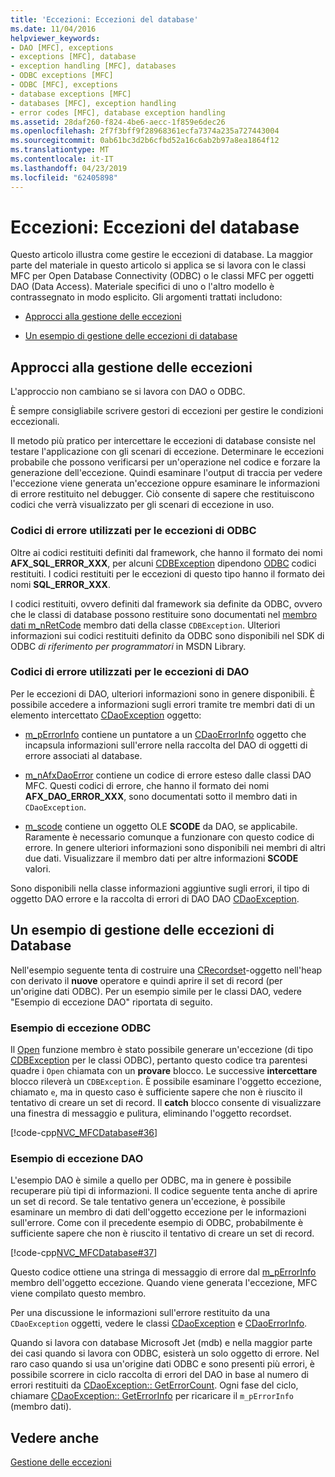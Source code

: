 ```yaml
---
title: 'Eccezioni: Eccezioni del database'
ms.date: 11/04/2016
helpviewer_keywords:
- DAO [MFC], exceptions
- exceptions [MFC], database
- exception handling [MFC], databases
- ODBC exceptions [MFC]
- ODBC [MFC], exceptions
- database exceptions [MFC]
- databases [MFC], exception handling
- error codes [MFC], database exception handling
ms.assetid: 28daf260-f824-4be6-aecc-1f859e6dec26
ms.openlocfilehash: 2f7f3bff9f28968361ecfa7374a235a727443004
ms.sourcegitcommit: 0ab61bc3d2b6cfbd52a16c6ab2b97a8ea1864f12
ms.translationtype: MT
ms.contentlocale: it-IT
ms.lasthandoff: 04/23/2019
ms.locfileid: "62405898"
---
```

# <a name="exceptions-database-exceptions"></a>Eccezioni: Eccezioni del database

Questo articolo illustra come gestire le eccezioni di database. La maggior parte del materiale in questo articolo si applica se si lavora con le classi MFC per Open Database Connectivity (ODBC) o le classi MFC per oggetti DAO (Data Access). Materiale specifici di uno o l'altro modello è contrassegnato in modo esplicito. Gli argomenti trattati includono:

- [Approcci alla gestione delle eccezioni](#_core_approaches_to_exception_handling)

- [Un esempio di gestione delle eccezioni di database](#_core_a_database_exception.2d.handling_example)

##  <a name="_core_approaches_to_exception_handling"></a> Approcci alla gestione delle eccezioni

L'approccio non cambiano se si lavora con DAO o ODBC.

È sempre consigliabile scrivere gestori di eccezioni per gestire le condizioni eccezionali.

Il metodo più pratico per intercettare le eccezioni di database consiste nel testare l'applicazione con gli scenari di eccezione. Determinare le eccezioni probabile che possono verificarsi per un'operazione nel codice e forzare la generazione dell'eccezione. Quindi esaminare l'output di traccia per vedere l'eccezione viene generata un'eccezione oppure esaminare le informazioni di errore restituito nel debugger. Ciò consente di sapere che restituiscono codici che verrà visualizzato per gli scenari di eccezione in uso.

### <a name="error-codes-used-for-odbc-exceptions"></a>Codici di errore utilizzati per le eccezioni di ODBC

Oltre ai codici restituiti definiti dal framework, che hanno il formato dei nomi **AFX_SQL_ERROR_XXX**, per alcuni [CDBException](../mfc/reference/cdbexception-class.md) dipendono [ODBC](../data/odbc/odbc-basics.md) codici restituiti. I codici restituiti per le eccezioni di questo tipo hanno il formato dei nomi **SQL_ERROR_XXX**.

I codici restituiti, ovvero definiti dal framework sia definite da ODBC, ovvero che le classi di database possono restituire sono documentati nel [membro dati m_nRetCode](../mfc/reference/cdbexception-class.md#m_nretcode) membro dati della classe `CDBException`. Ulteriori informazioni sui codici restituiti definito da ODBC sono disponibili nel SDK di ODBC *di riferimento per programmatori* in MSDN Library.

### <a name="error-codes-used-for-dao-exceptions"></a>Codici di errore utilizzati per le eccezioni di DAO

Per le eccezioni di DAO, ulteriori informazioni sono in genere disponibili. È possibile accedere a informazioni sugli errori tramite tre membri dati di un elemento intercettato [CDaoException](../mfc/reference/cdaoexception-class.md) oggetto:

- [m_pErrorInfo](../mfc/reference/cdaoexception-class.md#m_perrorinfo) contiene un puntatore a un [CDaoErrorInfo](../mfc/reference/cdaoerrorinfo-structure.md) oggetto che incapsula informazioni sull'errore nella raccolta del DAO di oggetti di errore associati al database.

- [m_nAfxDaoError](../mfc/reference/cdaoexception-class.md#m_nafxdaoerror) contiene un codice di errore esteso dalle classi DAO MFC. Questi codici di errore, che hanno il formato dei nomi **AFX_DAO_ERROR_XXX**, sono documentati sotto il membro dati in `CDaoException`.

- [m_scode](../mfc/reference/cdaoexception-class.md#m_scode) contiene un oggetto OLE **SCODE** da DAO, se applicabile. Raramente è necessario comunque a funzionare con questo codice di errore. In genere ulteriori informazioni sono disponibili nei membri di altri due dati. Visualizzare il membro dati per altre informazioni **SCODE** valori.

Sono disponibili nella classe informazioni aggiuntive sugli errori, il tipo di oggetto DAO errore e la raccolta di errori di DAO DAO [CDaoException](../mfc/reference/cdaoexception-class.md).

##  <a name="_core_a_database_exception.2d.handling_example"></a> Un esempio di gestione delle eccezioni di Database

Nell'esempio seguente tenta di costruire una [CRecordset](../mfc/reference/crecordset-class.md)-oggetto nell'heap con derivato il **nuove** operatore e quindi aprire il set di record (per un'origine dati ODBC). Per un esempio simile per le classi DAO, vedere "Esempio di eccezione DAO" riportata di seguito.

### <a name="odbc-exception-example"></a>Esempio di eccezione ODBC

Il [Open](../mfc/reference/crecordset-class.md#open) funzione membro è stato possibile generare un'eccezione (di tipo [CDBException](../mfc/reference/cdbexception-class.md) per le classi ODBC), pertanto questo codice tra parentesi quadre i `Open` chiamata con un **provare** blocco. Le successive **intercettare** blocco rileverà un `CDBException`. È possibile esaminare l'oggetto eccezione, chiamato `e`, ma in questo caso è sufficiente sapere che non è riuscito il tentativo di creare un set di record. Il **catch** blocco consente di visualizzare una finestra di messaggio e pulitura, eliminando l'oggetto recordset.

[!code-cpp[NVC_MFCDatabase#36](../mfc/codesnippet/cpp/exceptions-database-exceptions_1.cpp)]

### <a name="dao-exception-example"></a>Esempio di eccezione DAO

L'esempio DAO è simile a quello per ODBC, ma in genere è possibile recuperare più tipi di informazioni. Il codice seguente tenta anche di aprire un set di record. Se tale tentativo genera un'eccezione, è possibile esaminare un membro di dati dell'oggetto eccezione per le informazioni sull'errore. Come con il precedente esempio di ODBC, probabilmente è sufficiente sapere che non è riuscito il tentativo di creare un set di record.

[!code-cpp[NVC_MFCDatabase#37](../mfc/codesnippet/cpp/exceptions-database-exceptions_2.cpp)]

Questo codice ottiene una stringa di messaggio di errore dal [m_pErrorInfo](../mfc/reference/cdaoexception-class.md#m_perrorinfo) membro dell'oggetto eccezione. Quando viene generata l'eccezione, MFC viene compilato questo membro.

Per una discussione le informazioni sull'errore restituito da una `CDaoException` oggetti, vedere le classi [CDaoException](../mfc/reference/cdaoexception-class.md) e [CDaoErrorInfo](../mfc/reference/cdaoerrorinfo-structure.md).

Quando si lavora con database Microsoft Jet (mdb) e nella maggior parte dei casi quando si lavora con ODBC, esisterà un solo oggetto di errore. Nel raro caso quando si usa un'origine dati ODBC e sono presenti più errori, è possibile scorrere in ciclo raccolta di errori del DAO in base al numero di errori restituiti da [CDaoException:: GetErrorCount](../mfc/reference/cdaoexception-class.md#geterrorcount). Ogni fase del ciclo, chiamare [CDaoException:: GetErrorInfo](../mfc/reference/cdaoexception-class.md#geterrorinfo) per ricaricare il `m_pErrorInfo` (membro dati).

## <a name="see-also"></a>Vedere anche

[Gestione delle eccezioni](../mfc/exception-handling-in-mfc.md)
